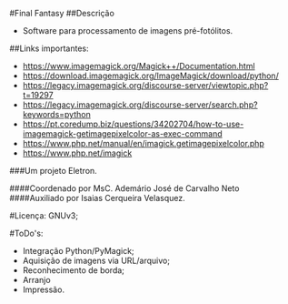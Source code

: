 #Final Fantasy
##Descrição
* Software para processamento de imagens pré-fotólitos.

##Links importantes:
* https://www.imagemagick.org/Magick++/Documentation.html
* https://download.imagemagick.org/ImageMagick/download/python/
* https://legacy.imagemagick.org/discourse-server/viewtopic.php?t=19297
* https://legacy.imagemagick.org/discourse-server/search.php?keywords=python
* https://pt.coredump.biz/questions/34202704/how-to-use-imagemagick-getimagepixelcolor-as-exec-command
* https://www.php.net/manual/en/imagick.getimagepixelcolor.php
* https://www.php.net/imagick

###Um projeto Eletron.

####Coordenado por MsC. Ademário José de Carvalho Neto
####Auxiliado por Isaias Cerqueira Velasquez.

#Licença: GNUv3;

#ToDo's:
* Integração Python/PyMagick;
* Aquisição de imagens via URL/arquivo;
* Reconhecimento de borda;
* Arranjo
* Impressão.